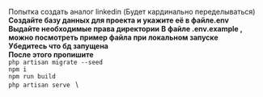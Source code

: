 Попытка создать аналог linkedin (Будет кардинально переделываться)
**Создайте базу данных для проекта и укажите её в файле.env**\
**Выдайте необходимые права директории**
**В файле .env.example , можно посмотреть пример файла при локальном запуске** \
**Убедитесь что бд запущена**\
**После этого пропишите** \
`php artisan migrate --seed ` \
`npm i ` \
`npm run build` \
`php artisan serve ` \
